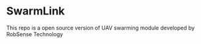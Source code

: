 # SwarmLink
This repo is a open source version of UAV swarming module developed by RobSense Technology
